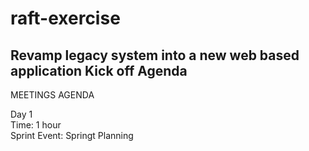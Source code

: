 # raft-exercise
## Revamp legacy system into a new web based application Kick off Agenda

MEETINGS AGENDA

Day 1  
Time: 1 hour  
Sprint Event: Springt Planning  
